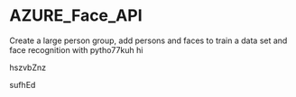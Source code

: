 # AZURE_Face_API
Create a large person group, add persons and faces to train a data set and face recognition with pytho77kuh hi

hszvbZnz

sufhEd
